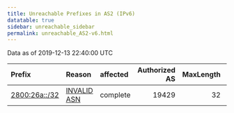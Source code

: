 ```yaml
---
title: Unreachable Prefixes in AS2 (IPv6)
datatable: true
sidebar: unreachable_sidebar
permalink: unreachable_AS2-v6.html
---
```


Data as of 2019-12-13 22:40:00 UTC


<div class="datatable-begin"></div>

| Prefix                                               | Reason                                                                                           | affected   |   Authorized AS |   MaxLength | Anchor                                         |   unreachable /48s |
|:-----------------------------------------------------|:-------------------------------------------------------------------------------------------------|:-----------|----------------:|------------:|:-----------------------------------------------|-------------------:|
| [2800:26a::/32](https://stat.ripe.net/2800:26a::/32) | [INVALID ASN](https://rpki-validator.ripe.net/announcement-preview?asn=AS2&prefix=2800:26a::/32) | complete   |           19429 |          32 | [LACNIC](unreachable_LACNIC_RPKI_Root-v6.html) |              65536 |

<div class="datatable-end"></div>